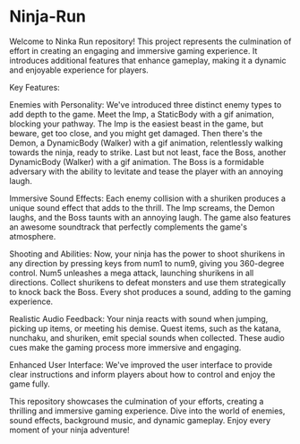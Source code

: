 # Ninja-Run
Welcome to Ninka Run repository! This project represents the culmination of effort in creating an engaging and immersive gaming experience. It introduces additional features that enhance gameplay, making it a dynamic and enjoyable experience for players.

Key Features:

Enemies with Personality: We've introduced three distinct enemy types to add depth to the game. Meet the Imp, a StaticBody with a gif animation, blocking your pathway. The Imp is the easiest beast in the game, but beware, get too close, and you might get damaged. Then there's the Demon, a DynamicBody (Walker) with a gif animation, relentlessly walking towards the ninja, ready to strike. Last but not least, face the Boss, another DynamicBody (Walker) with a gif animation. The Boss is a formidable adversary with the ability to levitate and tease the player with an annoying laugh.

Immersive Sound Effects: Each enemy collision with a shuriken produces a unique sound effect that adds to the thrill. The Imp screams, the Demon laughs, and the Boss taunts with an annoying laugh. The game also features an awesome soundtrack that perfectly complements the game's atmosphere.

Shooting and Abilities: Now, your ninja has the power to shoot shurikens in any direction by pressing keys from num1 to num9, giving you 360-degree control. Num5 unleashes a mega attack, launching shurikens in all directions. Collect shurikens to defeat monsters and use them strategically to knock back the Boss. Every shot produces a sound, adding to the gaming experience.

Realistic Audio Feedback: Your ninja reacts with sound when jumping, picking up items, or meeting his demise. Quest items, such as the katana, nunchaku, and shuriken, emit special sounds when collected. These audio cues make the gaming process more immersive and engaging.

Enhanced User Interface: We've improved the user interface to provide clear instructions and inform players about how to control and enjoy the game fully.

This repository showcases the culmination of your efforts, creating a thrilling and immersive gaming experience. Dive into the world of enemies, sound effects, background music, and dynamic gameplay. Enjoy every moment of your ninja adventure!
